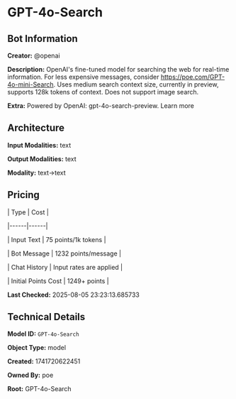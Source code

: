 # GPT-4o-Search

## Bot Information

**Creator:** @openai

**Description:** OpenAI's fine-tuned model for searching the web for real-time information. For less expensive messages, consider https://poe.com/GPT-4o-mini-Search. Uses medium search context size, currently in preview, supports 128k tokens of context. Does not support image search.

**Extra:** Powered by OpenAI: gpt-4o-search-preview. Learn more


## Architecture

**Input Modalities:** text

**Output Modalities:** text

**Modality:** text->text


## Pricing

| Type | Cost |

|------|------|

| Input Text | 75 points/1k tokens |

| Bot Message | 1232 points/message |

| Chat History | Input rates are applied |

| Initial Points Cost | 1249+ points |


**Last Checked:** 2025-08-05 23:23:13.685733


## Technical Details

**Model ID:** `GPT-4o-Search`

**Object Type:** model

**Created:** 1741720622451

**Owned By:** poe

**Root:** GPT-4o-Search
